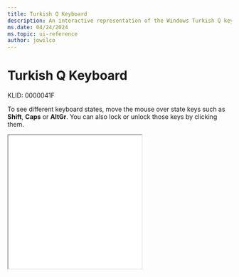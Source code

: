 ```yaml
---
title: Turkish Q Keyboard
description: An interactive representation of the Windows Turkish Q keyboard. To see different keyboard states, click or move the mouse over the state keys.
ms.date: 04/24/2024
ms.topic: ui-reference
author: jowilco
---
```


# Turkish Q Keyboard

KLID: 0000041F

To see different keyboard states, move the mouse over state keys such as **Shift**, **Caps** or **AltGr**. You can also lock or unlock those keys by clicking them.

<iframe src="kbdtuq.html" height="300"></iframe>
